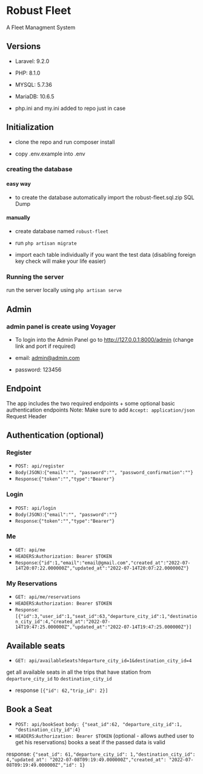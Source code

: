 
# Robust Fleet

A Fleet Managment System

## Versions

- Laravel: 9.2.0

- PHP: 8.1.0

- MYSQL: 5.7.36

- MariaDB: 10.6.5

- php.ini and my.ini added to repo just in case

## Initialization

- clone the repo and run composer install

- copy .env.example into .env

### creating the database

#### easy way

- to create the database automatically import the robust-fleet.sql.zip SQL Dump

#### manually

- create database named `robust-fleet`

- run `php artisan migrate`
- import each table individually if you want the test data (disabling foreign key check will make your life easier)

### Running the server

run the server locally using `php artisan serve`

## Admin

### admin panel is create using Voyager

- To login into the Admin Panel go to <http://127.0.0.1:8000/admin> (change link and port if required)

- email: admin@admin.com

- password: 123456

## Endpoint
  
The app includes the two required endpoints + some optional basic authentication endpoints
Note: Make sure to add `Accept: application/json` Request Header

## Authentication (optional)

### Register  

- `POST: api/register`
- `Body(JSON)`:`{"email":"", "password":"", "password_confirmation":""}`
- `Response`:`{"token":"","type":"Bearer"}`

### Login

- `POST: api/login`
- `Body(JSON)`:`{"email":"", "password":""}`
- `Response`:`{"token":"","type":"Bearer"}`

### Me

- `GET: api/me`
- `HEADERS`:`Authorization: Bearer $TOKEN`
- `Response`:`{"id":1,"email":"email@gmail.com","created_at":"2022-07-14T20:07:22.000000Z","updated_at":"2022-07-14T20:07:22.000000Z"}`

### My Reservations

- `GET: api/me/reservations`
- `HEADERS`:`Authorization: Bearer $TOKEN`
- `Response`:`[{"id":3,"user_id":1,"seat_id":63,"departure_city_id":1,"destination_city_id":4,"created_at":"2022-07-14T19:47:25.000000Z","updated_at":"2022-07-14T19:47:25.000000Z"}]`

## Available seats

- `GET: api/availableSeats?departure_city_id=1&destination_city_id=4`

get all available seats in all the trips that have station from `departure_city_id` to `destination_city_id`

- response `[{"id": 62,"trip_id": 2}]`

## Book a Seat

- `POST: api/bookSeat`  `body: {"seat_id":62, "departure_city_id":1, "destination_city_id":4}`
- `HEADERS`:`Authorization: Bearer $TOKEN` (optional - allows authed user to get his reservations)
books a seat if the passed data is valid

response: `{"seat_id": 61,"departure_city_id": 1,"destination_city_id": 4,"updated_at": "2022-07-08T09:19:49.000000Z","created_at": "2022-07-08T09:19:49.000000Z","id": 1}`
